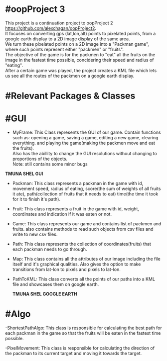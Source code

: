 #oopProject 3
========
This project is a continuation project to oopProject 2 https://github.com/alexchagan/oopProject2.  
It focuses on converting gps (lat,lon,alt) points to pixelated points, from a google earth display to a 2D image display of the same area.  
We turn these pixelated points on a 2D image into a "Packman game", where such points represent either "packmen" or "fruits".     
The objective of the game is for the packmen to "eat" all the fruits on the image in the fastest time possible, concidering their
speed and radius of "eating".  
After a certain game was played, the project creates a KML file which lets us see all the routes of the packmen on a google earth display.

#Relevant Packages & Classes
========

#GUI
=======
- MyFrame: This Class represents the GUI of our game.
 Contain functions such as: opening a game, saving a game, editing a new game, clearing everything.
 and playing the game(making the packmen move and eat the fruits).  
 Also has the abillity to change the GUI resolutions without changing to proportions of the objects.  
 Note: still contains some minor bugs  
   
 **TMUNA SHEL GUI**  
   
   
 - Packman: This class represents a packman in the game with id, movement speed, radius of eating,
 score(the sum of weights of all fruits it ate), path(collection of fruits that it needs to eat)
 time(the time it took for it to finish it's path).
 
- Fruit: This class represents a fruit in the game with id, weight, coordinates
 and indication if it was eaten or not.
 
 - Game: This class represents our game and contains list of packmen and fruits.
 also contains methods to read such objects from csv files and write to new csv files. 
 
 - Path: This class represents the collection of coordinates(fruits) that each packman needs to go through.
 
 - Map: This class contains all the attributes of our image including the file itself and it's graphical qualities. Also gives the option to make transitions from lat-lon to pixels and pixels to lat-lon.
 
 - PathToKML: This class converts all the points of our paths into a KML file and showcases them on google earth.  
   
   **TMUNA SHEL GOOGLE EARTH**  
     
 
 #Algo
=======
-ShortestPathAlgo: This class is responsible for calculating the best path for each packman in the game
 so that the fruits will be eaten in the fastest time possible.
 
 -PixelMovement: This class is responsible for calculating the direction of the packman to its current target and moving it towards the target.
 
 


